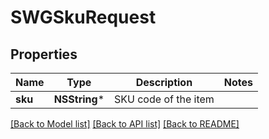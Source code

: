 # SWGSkuRequest

## Properties
Name | Type | Description | Notes
------------ | ------------- | ------------- | -------------
**sku** | **NSString*** | SKU code of the item | 

[[Back to Model list]](../README.md#documentation-for-models) [[Back to API list]](../README.md#documentation-for-api-endpoints) [[Back to README]](../README.md)


